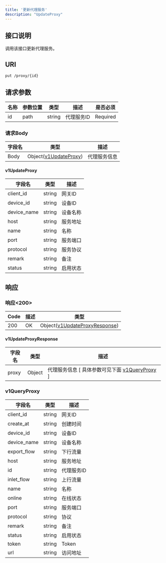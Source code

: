```yaml
---
title: '更新代理服务'
description: "UpdateProxy"
---
```

## 接口说明
调用该接口更新代理服务。

## URI

```
put /proxy/{id}
```

## 请求参数

| 名称 | 参数位置 | 类型 | 描述 |  是否必须 |
| ---- | ---------- | ----------- | ----------- | ----------- |    
| id | path | string | 代理服务ID |  Required | 

### 请求Body
| 字段名 | 类型 | 描述 |
| ----------- | ------ | ------ |
| Body | Object([v1UpdateProxy](#v1UpdateProxy)) | 代理服务信息 |

#### v1UpdateProxy
| 字段名 | 类型 | 描述 |
| ---- | ---- | ----------- | 
| client_id | string | 网关ID | 
| device_id | string | 设备ID | 
| device_name | string | 设备名称 | 
| host | string | 服务地址 | 
| name | string | 名称 | 
| port | string | 服务端口 | 
| protocol | string | 服务协议 | 
| remark | string | 备注 | 
| status | string | 启用状态 |






## 响应


### 响应<200>
| Code | 描述 | 类型 |
| ---- | ----------- | ------ | 
| 200 | OK | Object([v1UpdateProxyResponse](#v1UpdateProxyResponse)) |

#### v1UpdateProxyResponse


| 字段名 | 类型 | 描述 |
| ---- | ---- | ----------- |
| proxy | Object | 代理服务信息 [ 具体参数可见下面 [v1QueryProxy](#v1QueryProxy) ]  |


### v1QueryProxy

| 字段名 | 类型 | 描述 |
| ---- | ---- | ----------- | 
| client_id | string | 网关ID | 
| create_at | string | 创建时间 | 
| device_id | string | 设备ID | 
| device_name | string | 设备名称 | 
| export_flow | string | 下行流量 | 
| host | string | 服务地址 | 
| id | string | 代理服务ID | 
| inlet_flow | string | 上行流量 | 
| name | string | 名称 | 
| online | string | 在线状态 | 
| port | string | 服务端口 | 
| protocol | string | 协议 | 
| remark | string | 备注 | 
| status | string | 启用状态 | 
| token | string | Token | 
| url | string | 访问地址 |







